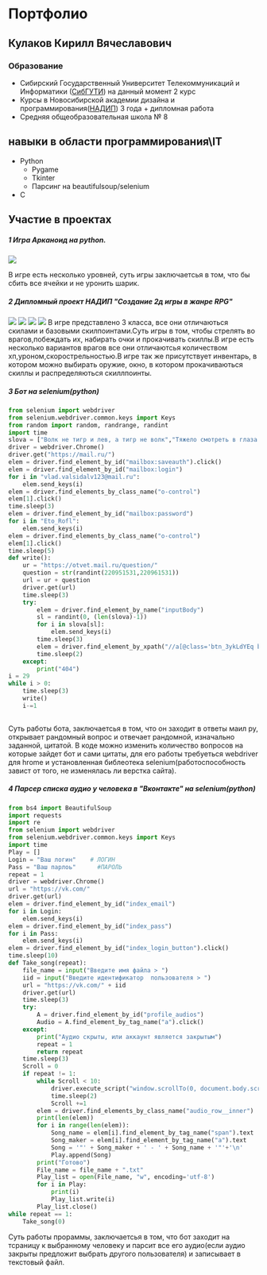 # Портфолио
## Кулаков Кирилл Вячеславович
### Образование

- Сибирский Государственный Университет Телекоммуникаций и Информатики ([СибГУТИ][df1]) на данный момент 2 курс 
- Курсы в Новосибирской академии дизайна и программирования([НАДИП][df2]) 3 года + дипломная работа
- Средняя общеобразовательная школа № 8

## навыки в области программирования\IT

- Python
    - Pygame
    - Tkinter
    - Парсинг на beautifulsoup/selenium
- С

## Участие в проектах
##### 1 Игра Арканоид на python.
<img src = "1_1.jpg">

В игре есть несколько уровней, суть игры заключаетсья в том, что бы сбить все ячейки и не уронить шарик.
##### 2 Дипломный проект НАДИП "Создание 2д игры в жанре RPG"
<img src = "2_1.jpg">
<img src = "2_2.jpg">
<img src = "2_3.jpg">
<img src = "2_4.jpg">  
В игре представлено 3 класса, все они отличаються скилами и базовыми скилпоинтами.Суть игры в том, чтобы стрелять во врагов,побеждать их, набирать очки и прокачивать скиллы.В игре есть несколько вариантов врагов все они отличаютсья количеством хп,уроном,скорострельностью.В игре так же присутствует инвентарь, в котором можно выбирать оружие, окно, в котором прокачиваються скиллы и распределяються скиллпоинты.

##### 3 Бот на selenium(python)
```python
from selenium import webdriver
from selenium.webdriver.common.keys import Keys
from random import random, randrange, randint
import time
slova = ["Волк не тигр и лев, а тигр не волк","Тяжело смотреть в глаза которые закрыты","Запомните, а то забудете","Громко - это как тихо, только громче","неважно кто важно, а важно кто неважно","Сказанное слово не может быть сказано тем кто его не сказал ","Трудно - не значит невозможно, это значит просто что трудно","Побеждает всегда победитель, проигравший - проигрывает","Если сложно жить, значит живешь сложно","Красиво идет по жизни только тот, кто умеет ходить","Работа - не волк. Работа - это 'ворк'. 'Волк' - это ходить ","Быть добрым совсем не трудно, трудно быть трудно","Запомните, не губы красят девушек, а девушки красят губы","не ищи волка там где его нет, его там нет","Брат может быть братом только если он не брат"]
driver = webdriver.Chrome()
driver.get("https://mail.ru/")
elem = driver.find_element_by_id("mailbox:saveauth").click()
elem = driver.find_element_by_id("mailbox:login")
for i in "vlad.valsidalv123@mail.ru":
    elem.send_keys(i)
elem = driver.find_elements_by_class_name("o-control")
elem[1].click()
time.sleep(3)
elem = driver.find_element_by_id("mailbox:password")
for i in "Eto_Rofl":
    elem.send_keys(i)
elem = driver.find_elements_by_class_name("o-control")
elem[1].click()
time.sleep(5)
def write():
    ur = "https://otvet.mail.ru/question/"
    question = str(randint(220951531,220961531))
    url = ur + question
    driver.get(url)
    time.sleep(3)
    try:
        elem = driver.find_element_by_name("inputBody")
        sl = randint(0, (len(slova)-1))
        for i in slova[sl]:
            elem.send_keys(i)
        time.sleep(3)
        elem = driver.find_element_by_xpath("//a[@class='btn_3ykLdYEq btn_big_3d2WdsbE btn_primary_UsrGwKH1 btn_2gZHAr-3 btn__submit_1j49aTnK']").click()
        time.sleep(2)
    except:
        print("404")
i = 29
while i > 0:
    time.sleep(3)
    write()
    i-=1
    

``` 
  
Суть работы бота, заключаетсья в том, что он заходит в ответы маил ру, открывает рандомный вопрос и отвечает рандомной, изначально заданной, цитатой. В коде можно изменить количество вопросов на которые зайдет бот и сами цитаты, для его работы требуеться webdriver для hrome и установленная библеотека selenium(работоспособность завист от того, не изменялась ли верстка сайта).
##### 4 Парсер списка аудио у человека в "Вконтакте" на selenium(python)
```python
from bs4 import BeautifulSoup
import requests
import re
from selenium import webdriver
from selenium.webdriver.common.keys import Keys
import time
Play = []
Login = "Ваш логин"    # ЛОГИН
Pass = "Ваш парлоь"      #ПАРОЛЬ
repeat = 1
driver = webdriver.Chrome()
url = "https://vk.com/"
driver.get(url)
elem = driver.find_element_by_id("index_email")
for i in Login:
    elem.send_keys(i)
elem = driver.find_element_by_id("index_pass")
for i in Pass:
    elem.send_keys(i)
elem = driver.find_element_by_id("index_login_button").click()
time.sleep(10)
def Take_song(repeat):
    file_name = input("Введите имя файла > ")
    iid = input("Введите идентификатор  пользователя > ")
    url = "https://vk.com/" + iid
    driver.get(url)
    time.sleep(3)
    try:
        A = driver.find_element_by_id("profile_audios")
        Audio = A.find_element_by_tag_name("a").click()
    except:
        print("Аудио скрыты, или аккаунт является закрытым")
        repeat = 1
        return repeat
    time.sleep(3)
    Scroll = 0
    if repeat != 1:
        while Scroll < 10:
            driver.execute_script("window.scrollTo(0, document.body.scrollHeight);")
            time.sleep(2)
            Scroll +=1
        elem = driver.find_elements_by_class_name("audio_row__inner")
        print(len(elem))
        for i in range(len(elem)):
            Song_name = elem[i].find_element_by_tag_name("span").text
            Song_maker = elem[i].find_element_by_tag_name("a").text
            Song = '"' + Song_maker + ' - ' + Song_name + '"'+'\n'
            Play.append(Song)
        print("Готово")
        File_name = file_name + ".txt"
        Play_list = open(File_name, "w", encoding='utf-8')
        for i in Play:
            print(i)
            Play_list.write(i)
        Play_list.close()
while repeat == 1:
    Take_song(0)


``` 
Суть работы прораммы, заключаетсья в том, что бот заходит на тсраницу к выбранному человеку и парсит все его аудио(если аудио закрыты предложит выбрать другого пользователя) и записывает в текстовый файл.

   [df1]: <https://sibsutis.ru>
   [df2]: <https://nadip.ru/>
  
